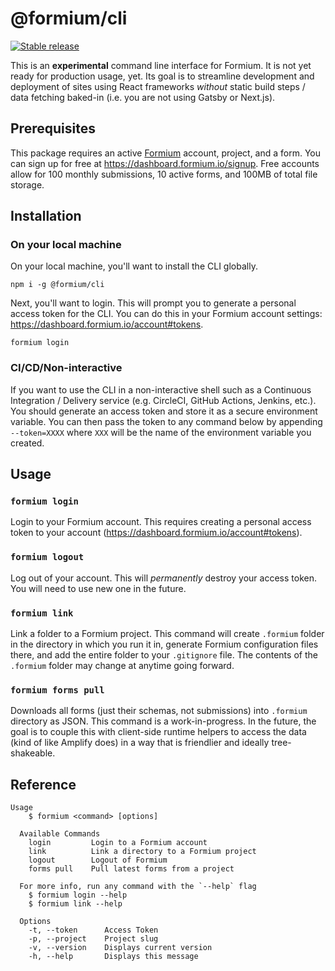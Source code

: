 # @formium/cli

[![Stable release](https://img.shields.io/npm/v/@formium/cli.svg)](https://npm.im/@formium/cli)

This is an **experimental** command line interface for Formium. It is not yet ready for production usage, yet. Its goal is to streamline development and deployment of sites using React frameworks _without_ static build steps / data fetching baked-in (i.e. you are not using Gatsby or Next.js).

## Prerequisites

This package requires an active [Formium](https://formium.io) account, project, and a form. You can sign up for free at https://dashboard.formium.io/signup. Free accounts allow for 100 monthly submissions, 10 active forms, and 100MB of total file storage.

## Installation

### On your local machine

On your local machine, you'll want to install the CLI globally.

```shell
npm i -g @formium/cli
```

Next, you'll want to login. This will prompt you to generate a personal access token for the CLI. You can do this in your Formium account settings: https://dashboard.formium.io/account#tokens.

```shell
formium login
```

### CI/CD/Non-interactive

If you want to use the CLI in a non-interactive shell such as a Continuous Integration / Delivery service (e.g. CircleCI, GitHub Actions, Jenkins, etc.). You should generate an access token and store it as a secure environment variable. You can then pass the token to any command below by appending `--token=XXXX` where `XXX` will be the name of the environment variable you created.

## Usage

### `formium login`

Login to your Formium account. This requires creating a personal access token to your account (https://dashboard.formium.io/account#tokens).

### `formium logout`

Log out of your account. This will _permanently_ destroy your access token. You will need to use new one in the future.

### `formium link`

Link a folder to a Formium project. This command will create `.formium` folder in the directory in which you run it in, generate Formium configuration files there, and add the entire folder to your `.gitignore` file. The contents of the `.formium` folder may change at anytime going forward.

### `formium forms pull`

Downloads all forms (just their schemas, not submissions) into `.formium` directory as JSON. This command is a work-in-progress. In the future, the goal is to couple this with client-side runtime helpers to access the data (kind of like Amplify does) in a way that is friendlier and ideally tree-shakeable.

## Reference

```shell
Usage
    $ formium <command> [options]

  Available Commands
    login         Login to a Formium account
    link          Link a directory to a Formium project
    logout        Logout of Formium
    forms pull    Pull latest forms from a project

  For more info, run any command with the `--help` flag
    $ formium login --help
    $ formium link --help

  Options
    -t, --token      Access Token
    -p, --project    Project slug
    -v, --version    Displays current version
    -h, --help       Displays this message

```
